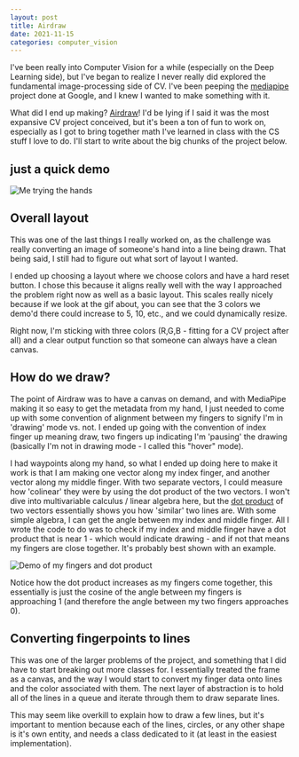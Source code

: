 ```yaml
---
layout: post
title: Airdraw
date: 2021-11-15
categories: computer_vision
---
```


I've been really into Computer Vision for a while (especially on the Deep
Learning side), but I've began to realize I never really did explored the
fundamental image-processing side of CV. I've been peeping the [mediapipe](https://github.com/google/mediapipe)
project done at Google, and I knew I wanted to make something with it. 

What did I end up making? [Airdraw](https://github.com/arefmalek/airdraw)!
I'd be lying if I said it was the most expansive CV project conceived, but it's
been a ton of fun to work on, especially as I got to bring together math I've
learned in class with the CS stuff I love to do. I'll start to write about the
big chunks of the project below.


## just a quick demo
![Me trying the hands](../assets/airdraw/demo.gif)


## Overall layout
This was one of the last things I really worked on, as the challenge was really
converting an image of someone's hand into a line being drawn. That being said,
I still had to figure out what sort of layout I wanted. 

I ended up choosing a layout where we choose colors and have a hard reset
button. I chose this because it aligns really well with the way I approached
the problem right now as well as a basic layout. This scales really nicely
because if we look at the gif about, you can see that the 3 colors we demo'd
there could increase to 5, 10, etc., and we could dynamically resize.

Right now, I'm sticking with three colors (R,G,B - fitting for a CV project
after all) and a clear output function so that someone can always have a clean
canvas.

## How do we draw?
The point of Airdraw was to have a canvas on demand, and with MediaPipe making
it so easy to get the metadata from my hand, I just needed to come up with some
convention of alignment between my fingers to signify I'm in 'drawing' mode vs.
not. I ended up going with the convention of index finger up meaning draw, two
fingers up indicating I'm 'pausing' the drawing (basically I'm not in drawing
mode - I called this "hover" mode). 

I had waypoints along my hand, so what I ended up doing here to make it
work is that I am making one vector along my index finger, and another vector
along my middle finger. With two separate vectors, I could measure how
'colinear' they were by using the dot product of the two vectors. I won't dive
into multivariable calculus / linear algebra here, but the 
[dot product](https://www.khanacademy.org/math/multivariable-calculus/thinking-about-multivariable-function/x786f2022:vectors-and-matrices/a/dot-products-mvc) 
of two vectors essentially shows you how 'similar' two lines are. With some
simple algebra, I can get the angle between my index and middle finger. All
I wrote the code to do was to check if my index and middle finger have a dot
product that is near 1 - which would indicate drawing - and if not that means
my fingers are close together. It's probably best shown with an example.

![Demo of my fingers and dot product](../assets/airdraw/dotproduct.gif)

Notice how the dot product increases as my fingers come together, this
essentially is just the cosine of the angle between my fingers is approaching
1 (and therefore the angle between my two fingers approaches 0).

## Converting fingerpoints to lines
This was one of the larger problems of the project, and something that I did
have to start breaking out more classes for. I essentially treated the frame as
a canvas, and the way I would start to convert my finger data onto lines and
the color associated with them. The next layer of abstraction is to hold all of
the lines in a queue and iterate through them to draw separate lines.

This may seem like overkill to explain how to draw a few lines, but it's
important to mention because each of the lines, circles, or any other shape is
it's own entity, and needs a class dedicated to it (at least in the easiest
implementation). 
